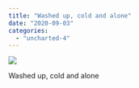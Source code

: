 ```yaml
---
title: "Washed up, cold and alone"
date: "2020-09-03"
categories: 
  - "uncharted-4"
---
```


[![](images/Uncharted™-4_-A-Thiefs-End_20200126164454.jpg)](http://davidpeach.co.uk/wp-content/uploads/2020/09/Uncharted™-4_-A-Thiefs-End_20200126164454.jpg)

Washed up, cold and alone
